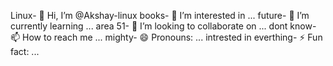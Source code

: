 Linux- 👋 Hi, I’m @Akshay-linux
books- 👀 I’m interested in ...
future- 🌱 I’m currently learning ...
area 51- 💞️ I’m looking to collaborate on ...
dont know- 📫 How to reach me ...
mighty- 😄 Pronouns: ...
intrested in everthing- ⚡ Fun fact: ...

<!---
Akshay-linux/Akshay-linux is a ✨ special ✨ repository because its `README.md` (this file) appears on your GitHub profile.
You can click the Preview link to take a look at your changes.
--->
